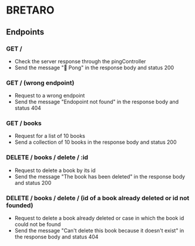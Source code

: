 # BRETARO

## Endpoints

### GET /

- Check the server response through the pingController
- Send the message "🏓 Pong" in the response body and status 200

### GET / (wrong endpoint)

- Request to a wrong endpoint
- Send the message "Endopoint not found" in the response body and status 404

### GET / books

- Request for a list of 10 books
- Send a collection of 10 books in the response body and status 200

### DELETE / books / delete / :id

- Request to delete a book by its id
- Send the message "The book has been deleted" in the response body and status 200

### DELETE / books / delete / (id of a book already deleted or id not founded)

- Request to delete a book already deleted or case in which the book id could not be found
- Send the message "Can't delete this book because it doesn't exist" in the response body and status 404
